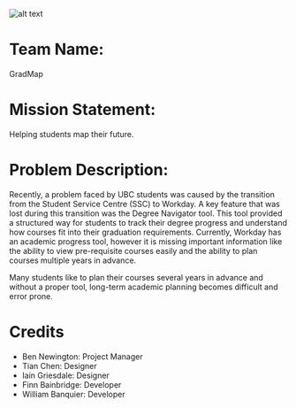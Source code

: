 ![alt text](https://github.com/CPEN-221-2024/project-meriadoc-gradmap/blob/b1c4c353704b3dae7d48f50644cb73a28c1bfdfc/images/full_logo.svg)

# **Team Name:**

GradMap

# **Mission Statement:**

Helping students map their future.

# **Problem Description:**

Recently, a problem faced by UBC students was caused by the transition from the Student Service Centre (SSC) to Workday. A key feature that was lost during this transition was the Degree Navigator tool. This tool provided a structured way for students to track their degree progress and understand how courses fit into their graduation requirements. Currently, Workday has an academic progress tool, however it is missing important information like the ability to view pre-requisite courses easily and the ability to plan courses multiple years in advance.

Many students like to plan their courses several years in advance and without a proper tool, long-term academic planning becomes difficult and error prone.


# **Credits** 
  
- Ben Newington: Project Manager  
- Tian Chen: Designer
- Iain Griesdale: Designer 
- Finn Bainbridge: Developer   
- William Banquier: Developer   
 


